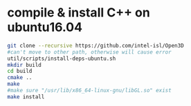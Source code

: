 # compile & install C++ on ubuntu16.04
```bash
git clone --recursive https://github.com/intel-isl/Open3D
#can't move to other path, otherwise will cause error
util/scripts/install-deps-ubuntu.sh
mkdir build
cd build
cmake ..
make
#make sure "/usr/lib/x86_64-linux-gnu/libGL.so" exist
make install
```


